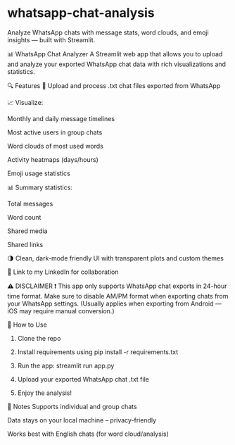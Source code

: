 # whatsapp-chat-analysis
Analyze WhatsApp chats with message stats, word clouds, and emoji insights — built with Streamlit.



📊 WhatsApp Chat Analyzer
A Streamlit web app that allows you to upload and analyze your exported WhatsApp chat data with rich visualizations and statistics.

🔍 Features
📁 Upload and process .txt chat files exported from WhatsApp

📈 Visualize:

Monthly and daily message timelines

Most active users in group chats

Word clouds of most used words

Activity heatmaps (days/hours)

Emoji usage statistics

📊 Summary statistics:

Total messages

Word count

Shared media

Shared links

🌗 Clean, dark-mode friendly UI with transparent plots and custom themes

🔗 Link to my LinkedIn for collaboration

⚠️ DISCLAIMER
❗ This app only supports WhatsApp chat exports in 24-hour time format.
Make sure to disable AM/PM format when exporting chats from your WhatsApp settings.
(Usually applies when exporting from Android — iOS may require manual conversion.)

🚀 How to Use
1. Clone the repo

2. Install requirements using
      pip install -r requirements.txt
3. Run the app:
    streamlit run app.py
4. Upload your exported WhatsApp chat .txt file

5. Enjoy the analysis!

📌 Notes
Supports individual and group chats

Data stays on your local machine – privacy-friendly

Works best with English chats (for word cloud/analysis)


